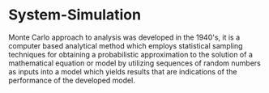 # System-Simulation
Monte Carlo approach to analysis was developed in the 1940's, it is a computer based analytical method which employs statistical sampling techniques for obtaining a probabilistic approximation to the solution of a mathematical equation or model by utilizing sequences of random numbers as inputs into a model which yields results that are indications of the performance of the developed model.
